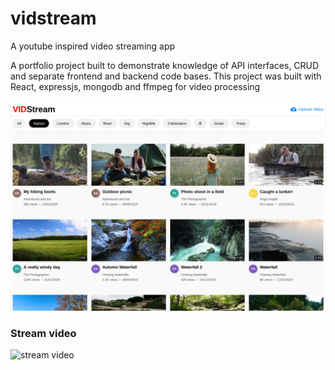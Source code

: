 # vidstream
A youtube inspired video streaming app

<p>
	A portfolio project built to demonstrate knowledge of API interfaces, CRUD and separate frontend and backend code bases. This project was built with React, expressjs, mongodb and ffmpeg for video processing
</p>

![demo image](https://raw.githubusercontent.com/kdan80/vidstream/master/frontend/public/vidstream.webp)


### Stream video

![stream video](https://raw.githubusercontent.com/kdan80/vidstream/master/frontend/gifs/vs-stream-video.gif)
